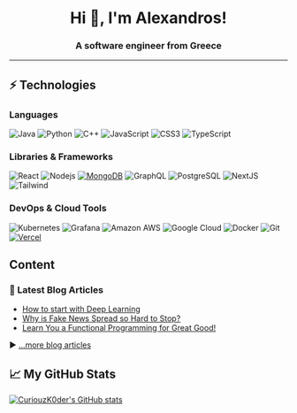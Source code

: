 # <h1 align="center">Hi 👋, I'm Alexandros!</h1>
<h3 align="center">A software engineer from Greece</h3>

---

## ⚡ Technologies

### Languages
![Java](https://img.shields.io/badge/-java-E34A86?style=flat-square&logo=java)
![Python](https://img.shields.io/badge/-Python-black?style=flat-square&logo=Python)
![C++](https://img.shields.io/badge/-C++-00599C?style=flat-square&logo=c)
![JavaScript](https://img.shields.io/badge/-JavaScript-black?style=flat-square&logo=javascript)
![CSS3](https://img.shields.io/badge/-CSS3-1572B6?style=flat-square&logo=css3)
![TypeScript](https://img.shields.io/badge/-TypeScript-007ACC?style=flat-square&logo=typescript)

### Libraries & Frameworks

![React](https://img.shields.io/badge/-React-black?style=flat-square&logo=react)
![Nodejs](https://img.shields.io/badge/-Nodejs-black?style=flat-square&logo=Node.js)
<a href="#"><img alt="MongoDB" src ="https://img.shields.io/badge/MongoDB-%234ea94b.svg?logo=mongodb&logoColor=white"></a>
![GraphQL](https://img.shields.io/badge/-GraphQL-E10098?style=flat-square&logo=graphql)
![PostgreSQL](https://img.shields.io/badge/-PostgreSQL-black?style=flat-square&logo=postgresql)
![NextJS](https://img.shields.io/badge/-Next.js-336791?style=flat-square&logo=next.js)
![Tailwind](https://img.shields.io/badge/-TailwindCSS-336791?style=flat-square&logo=tailwindcss)

### DevOps & Cloud Tools

![Kubernetes](https://img.shields.io/badge/-kubernetes-black?style=flat-square&logo=kubernetes)
![Grafana](https://img.shields.io/badge/-grafana-black?style=flat-square&logo=grafana)
![Amazon AWS](https://img.shields.io/badge/Amazon%20AWS-232F3E?style=flat-square&logo=amazon-aws)
![Google Cloud](https://img.shields.io/badge/Google%20Cloud-black?style=flat-square&logo=google-cloud)
![Docker](https://img.shields.io/badge/-Docker-black?style=flat-square&logo=docker)
![Git](https://img.shields.io/badge/-Git-black?style=flat-square&logo=git)
<a href="#"><img alt="Vercel" src="https://img.shields.io/badge/Vercel%20-%23000000.svg?logo=vercel&logoColor=white"></a>

<!--
---

- 🔭 I’m currently working on a BGP hijack detection tool, called [Artemis](https://github.com/FORTH-ICS-INSPIRE/artemis)
- 🌱 I’m currently learning technologies on the MERN stack as well as the JAMstack
- 📫 How to reach me: At Twitter or at my e-mail address

---
-->
##  Content

### 📘 Latest Blog Articles

<!-- BLOG-POST-LIST:START -->
- [How to start with Deep Learning](https://digital-lifestyle.tech/how-to-start-with-deep-learning)
- [Why is Fake News Spread so Hard to Stop?](https://digital-lifestyle.tech/why-is-fake-news-spread-so-hard-to-stop)
- [Learn You a Functional Programming for Great Good!](https://digital-lifestyle.tech/learn-you-a-functional-programming-for-great-good)
<!-- BLOG-POST-LIST:END -->

▶ [...more blog articles](https://digital-lifestyle.tech)


## &#x1f4c8; My GitHub Stats
[![CuriouzK0der's GitHub stats](https://github-readme-stats.vercel.app/api?username=curiouzk0d3r&theme=radical)](https://github.com/anuraghazra/github-readme-stats)


<!--
**CuriouzK0d3r/CuriouzK0d3r** is a ✨ _special_ ✨ repository because its `README.md` (this file) appears on your GitHub profile.

Here are some ideas to get you started:

- 🔭 I’m currently working on ...
- 🌱 I’m currently learning ...
- 👯 I’m looking to collaborate on ...
- 🤔 I’m looking for help with ...
- 💬 Ask me about ...
- 📫 How to reach me: ...
- 😄 Pronouns: ...
- ⚡ Fun fact: ...
-->
